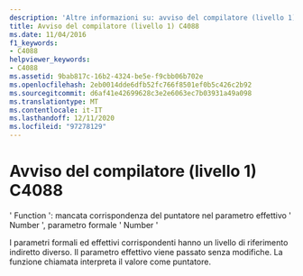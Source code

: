```yaml
---
description: 'Altre informazioni su: avviso del compilatore (livello 1) C4088'
title: Avviso del compilatore (livello 1) C4088
ms.date: 11/04/2016
f1_keywords:
- C4088
helpviewer_keywords:
- C4088
ms.assetid: 9bab817c-16b2-4324-be5e-f9cbb06b702e
ms.openlocfilehash: 2eb0014dde6dfb52fc766f8501ef0b5c426c2b92
ms.sourcegitcommit: d6af41e42699628c3e2e6063ec7b03931a49a098
ms.translationtype: MT
ms.contentlocale: it-IT
ms.lasthandoff: 12/11/2020
ms.locfileid: "97278129"
---
```

# <a name="compiler-warning-level-1-c4088"></a>Avviso del compilatore (livello 1) C4088

' Function ': mancata corrispondenza del puntatore nel parametro effettivo ' Number ', parametro formale ' Number '

I parametri formali ed effettivi corrispondenti hanno un livello di riferimento indiretto diverso. Il parametro effettivo viene passato senza modifiche. La funzione chiamata interpreta il valore come puntatore.
